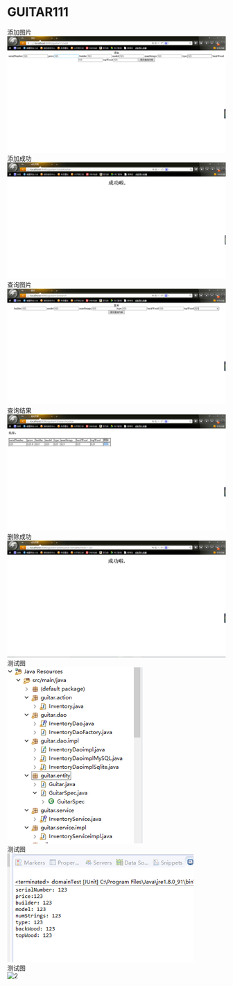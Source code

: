 # GUITAR111
添加图片<br/>
![2](https://github.com/cxins/GUITAR111/blob/master/1.PNG)<br/>
添加成功<br/>
![2](https://github.com/cxins/GUITAR111/blob/master/2.PNG)<br/>
查询图片<br/>
![2](https://github.com/cxins/GUITAR111/blob/master/3.PNG)<br/>
查询结果<br/>
![2](https://github.com/cxins/GUITAR111/blob/master/4.PNG)<br/>
删除成功<br/>
![2](https://github.com/cxins/GUITAR111/blob/master/5.PNG)<br/>
测试图<br/>
![2](https://github.com/cxins/GUITAR111/blob/master/6.PNG)<br/>
测试图<br/>
![2](https://github.com/cxins/GUITAR111/blob/master/7.PNG)<br/>
测试图<br/>
![2](https://github.com/cxins/GUITAR111/blob/master/8.PNG)<br/>
